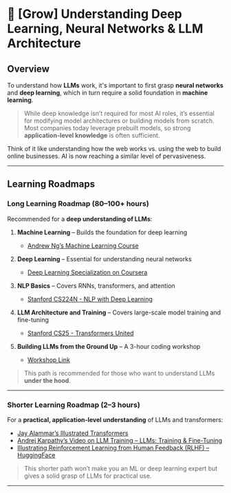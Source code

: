 # 🧠 [Grow] Understanding Deep Learning, Neural Networks & LLM Architecture

## Overview
To understand how **LLMs** work, it's important to first grasp **neural networks** and **deep learning**, which in turn require a solid foundation in **machine learning**.

> While deep knowledge isn’t required for most AI roles, it’s essential for modifying model architectures or building models from scratch. Most companies today leverage prebuilt models, so strong **application-level knowledge** is often sufficient.

Think of it like understanding how the web works vs. using the web to build online businesses. AI is now reaching a similar level of pervasiveness.

---

## Learning Roadmaps

### Long Learning Roadmap (80–100+ hours)
Recommended for a **deep understanding of LLMs**:

1. **Machine Learning** – Builds the foundation for deep learning  
   - [Andrew Ng’s Machine Learning Course](https://www.coursera.org/learn/machine-learning)

2. **Deep Learning** – Essential for understanding neural networks  
   - [Deep Learning Specialization on Coursera](https://www.coursera.org/specializations/deep-learning)

3. **NLP Basics** – Covers RNNs, transformers, and attention  
   - [Stanford CS224N - NLP with Deep Learning](http://web.stanford.edu/class/cs224n/)

4. **LLM Architecture and Training** – Covers large-scale model training and fine-tuning  
   - [Stanford CS25 - Transformers United](https://cs25.github.io/)

5. **Building LLMs from the Ground Up** – A 3-hour coding workshop  
   - [Workshop Link](https://www.youtube.com/watch?v=quh7z1q7-uc) 

> This path is recommended for those who want to understand LLMs **under the hood**.

---

### Shorter Learning Roadmap (2–3 hours)
For a **practical, application-level understanding** of LLMs and transformers:

- [Jay Alammar’s Illustrated Transformers](http://jalammar.github.io/illustrated-transformer/)  
- [Andrej Karpathy’s Video on LLM Training – LLMs: Training & Fine-Tuning](https://www.youtube.com/watch?v=kCc8FmEb1nY)  
- [Illustrating Reinforcement Learning from Human Feedback (RLHF) – HuggingFace](https://huggingface.co/blog/rlhf)

> This shorter path won’t make you an ML or deep learning expert but gives a solid grasp of LLMs for practical use.

---